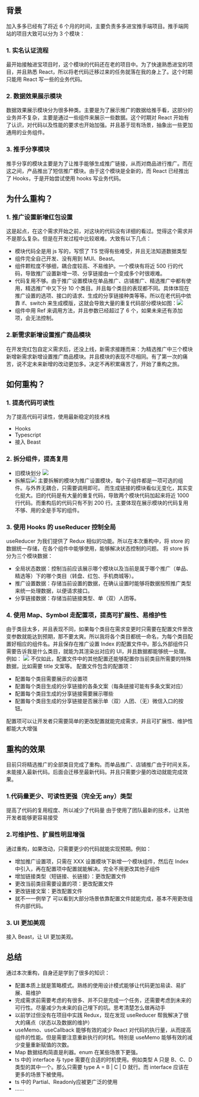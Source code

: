 ## 背景

加入多多已经有了将近 6 个月的时间，主要负责多多进宝推手端项目。推手端网站的项目大致可以分为 3 个模块：

### 1. 实名认证流程

最开始接触进宝项目时，这个模块的代码还在老的项目中。为了快速熟悉进宝的项目，并且熟悉 React，所以将老代码迁移过来的任务就落在我的身上了。这个时期只能用 React 写一些的业务代码。

### 2. 数据效果展示模块

数据效果展示模块分为很多种类。主要是为了展示推广的数据给推手看，这部分的业务并不复杂，主要是通过一些组件来展示一些数据。这个时期对 React 开始有了认识，对代码以及性能的要求也开始加强。并且基于现有场景，抽象出一些更加通用的业务组件。

### 3. 推手分享模块

推手分享的模块主要是为了让推手能够生成推广链接，从而对商品进行推广。而在这之间，产品推出了短信推广模块。由于这个模块是全新的，而 React 已经推出了 Hooks，于是开始尝试使用 hooks 写业务代码。

## 为什么重构？

### 1. 推广设置新增红包设置

这是起点，在这个需求开始之前，对这块的代码没有详细的看过。觉得这个需求并不是那么复杂。但是在开发过程中比较艰难。大致有以下几点：

- 模块代码全是用 js 写的，写惯了 TS 觉得有些难受，并且无法知道数据类型
- 组件完全自己开发、没有用到 MUI、Beast。
- 组件颗粒度不够细，耦合度较高、不易维护。一个模块有将近 500 行的代码，导致推广设置新增一项、分享链接由一个变成多个时很艰难。
- 代码复用不够。由于推广设置模块在单品推广、店铺推广、精选推广中都有使用，精选推广中又下分 10 个类目。并且每个类目的表现都不同。具体体现在推广设置的选项、接口的请求、生成的分享链接种类等等。所以在老代码中依靠 if、switch 来生成模版，这就会导致大量的重复代码部分模块如图：![](https://user-gold-cdn.xitu.io/2019/6/30/16ba6f5505e505d2?w=1768&h=1644&f=png&s=309314)
- 组件中用 Ref 来调用方法，并且参数已经超过了 6 个，如果未来还有添加项，会无法控制。

### 2.新需求新增设置推广商品模块

在开发完红包自定义需求后，还没上线，新需求接踵而来：为精选推广中三个模块新增新需求新增设置推广商品模块。并且模块的表现不尽相同。有了第一次的痛苦，说不定未来新增的改动更加多。决定不再积累痛苦了，开始了重构之旅。

## 如何重构？

### 1. 提高代码可读性

为了提高代码可读性，使用最新稳定的技术栈

- Hooks
- Typescript
- 接入 Beast

### 2. 拆分组件，提高复用

- 旧模块划分
  ![](https://user-gold-cdn.xitu.io/2019/6/30/16ba717a1d28f255?w=1374&h=776&f=png&s=69926)
- 拆解后![](https://user-gold-cdn.xitu.io/2019/6/30/16ba722b4ca73eeb?w=1306&h=950&f=png&s=88280)
  主要拆解的模块为推广设置模块，每个子组件都是一项可选的组件。与外界无耦合，只需要调用即可。
  而生成链接的模块看似无变化，其实变化挺大。旧的代码是有大量的重复代码，导致两个模块代码加起来将近 1000 行代码。而重构后的代码只有不到 200 行。主要体现在展示模块的代码复用不够、用的全是手写的组件。

### 3. 使用 Hooks 的 useReducer 控制全局

useReducer 为我们提供了 Redux 相似的功能。所以在本次重构中，将 store 的数据统一存储，在各个组件中能够使用，能够解决状态控制的问题。
将 store 拆分为三个模块数据：

- 全局状态数据：控制当前应该展示哪个模块以及当前是属于哪个推广（单品、精选等）下的哪个类目（转盘、红包、手机商城等）。
- 推广设置数据：存储当前设置的数据，在确认设置时能够将数据按照推广类型来统一处理数据，以便请求接口。
- 分享链接数据：存储当前链接类型、单（双）人团等。

### 4. 使用 Map、Symbol 走配置项，提高可扩展性、易维护性

由于类目太多，并且表现不同，如果每个类目在需求变更时只需要在配置文件里改变参数就能达到预期，那不要太爽。所以我将各个类目都统一命名，为每个类目配置好相应的组件名。并且保存在推广设置 Index 的配置文件中。那么外部组件只需要告诉我是什么类目，就能为其渲染出对应的 UI，并且数据都能够统一处理。例如：
![](https://user-gold-cdn.xitu.io/2019/6/30/16ba742278e57df4?w=1540&h=962&f=png&s=161559)
不仅如此，配置文件中的其他配置还能够配置你当前类目所需要的特殊数据，比如需要 title 文案等。
配置文件包含的配置项：

- 配置每个类目需要展示的设置项
- 配置每个类目生成的分享链接的各条文案（每条链接可能有多条文案对应）
- 配置每个类目生成的分享链接需要展示哪些
- 配置每个类目生成的分享链接是否展示单（双）人团、（无）微信入口的按钮。

配置项可以让开发者只需要简单的更改配置就能完成需求，并且可扩展性、维护性都能大大增强

## 重构的效果

目前只将精选推广的全部类目完成了重构。而单品推广、店铺推广由于时间关系，未能接入最新代码。后面会迁移至最新代码。并且只需要少量的改动就能完成效果。

### 1.代码量更少、可读性更强（完全无 any）类型

提高了代码的复用程度、所以减少了代码量
由于使用了团队最新的技术，让其他开发者能够更容易接受

### 2.可维护性、扩展性明显增强

通过重构，如果改动，只需要更少的代码就能实现预期。例如：

- 增加推广设置项，只需在 XXX 设置模块下新增一个模块组件，然后在 Index 中引入，再在配置项中配置就能解决。完全不用更改其他子组件
- 增加链接类型（短链接、长链接）：更改配置文件
- 更改当前类目需要设置的项：更改配置文件
- 更改链接文案：更改配置文件
- 就不一一例举了
  可以看到大部分场景依靠配置文件就能完成，基本不用更改组件内部代码。

### 3. UI 更加美观

接入 Beast，让 UI 更加美观。

## 总结

通过本次重构，自身还是学到了很多的知识：

- 配置本质上就是策略模式。熟练的使用设计模式能够让代码更加易读、易扩展、易维护
- 完成需求前需要考虑的有很多、并不只是完成一个任务，还需要考虑到未来的可行性。尽量减少为未来的自己埋下的坑。思考清楚怎么做再动手
- 以前学过但没有在项目中实践 Redux，现在发现 useReducer 帮我解决了很大的痛点（状态以及数据的维护）
- useMemo、useCallback 能够有效的减少 React 对代码的执行量，从而提高组件的性能。但是需要注意重新执行的时机。特别是 useMemo 能够有效的减少变量重新赋值的次数。
- Map 数据结构简直是利器。enum 在某些场景下更强。
- ts 中的 interface 与 type 需要在合适的时机使用。例如类型 A 只是 B、C、D 类型的其中一个。那么只需要 type A = B | C | D 就行。而 interface 应该在更多的场景下被使用。
- ts 中的 Partial<T>、Readonly<T>应被更广泛的使用
- ......
